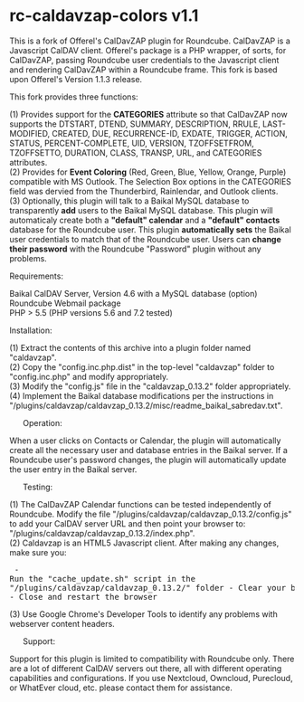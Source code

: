# rc-caldavzap-colors v1.1
This is a fork of Offerel's CalDavZAP plugin for Roundcube.  CalDavZAP is a Javascript CalDAV client.  Offerel's package is a PHP wrapper, of sorts, for CalDavZAP, passing Roundcube user credentials to the Javascript client and rendering CalDavZAP within a Roundcube frame.  This fork is based upon Offerel's Version 1.1.3 release.

This fork provides three functions:

(1) Provides support for the <b>CATEGORIES</b> attribute so that CalDavZAP now supports the DTSTART, DTEND, SUMMARY, DESCRIPTION, RRULE, LAST-MODIFIED, CREATED, DUE, RECURRENCE-ID, EXDATE, TRIGGER, ACTION, STATUS, PERCENT-COMPLETE, UID, VERSION, TZOFFSETFROM, TZOFFSETTO, DURATION, CLASS, TRANSP, URL, and CATEGORIES attributes.<br>
(2) Provides for <b>Event Coloring</b> (Red, Green, Blue, Yellow, Orange, Purple) compatible with MS Outlook.  The Selection Box options in the CATEGORIES field was dervied from the Thunderbird, Rainlendar, and Outlook clients.<br>
(3) Optionally, this plugin will talk to a Baikal MySQL database to transparently <b>add</b> users to the Baikal MySQL database.  This plugin will automaticaly create both a <b>"default" calendar</b> and a <b>"default" contacts</b> database for the Roundcube user.  This plugin <b>automatically sets</b> the Baikal user credentials to match that of the Roundcube user.  Users can <b>change their password</b> with the Roundcube "Password" plugin without any problems.<br>

Requirements:

  Baikal CalDAV Server, Version 4.6 with a MySQL database (option)<br>
  Roundcube Webmail package<br>
  PHP > 5.5 (PHP versions 5.6 and 7.2 tested)

Installation:

(1) Extract the contents of this archive into a plugin folder named "caldavzap".<br>
(2) Copy the "config.inc.php.dist" in the top-level "caldavzap" folder to "config.inc.php" and modify appropriately.<br>
(3) Modify the "config.js" file in the "caldavzap_0.13.2" folder appropriately.<br>
(4) Implement the Baikal database modifications per the instructions in "/plugins/caldavzap/caldavzap_0.13.2/misc/readme_baikal_sabredav.txt".

<ul>Operation:</ul>

When a user clicks on Contacts or Calendar, the plugin will automatically create all the necessary user and database entries in the Baikal server.  If a Roundcube user's password changes, the plugin will automatically update the user entry in the Baikal server.

<ul>Testing:</ul>

(1) The CalDavZAP Calendar functions can be tested independently of Roundcube.  Modify the file "/plugins/caldavzap/caldavzap_0.13.2/config.js" to add your CalDAV server URL and then point your browser to: "/plugins/caldavzap/caldavzap_0.13.2/index.php".<br>
(2) Caldavzap is an HTML5 Javascript client.  After making any changes, make sure you:<pre>
    - Run the "cache_update.sh" script in the "/plugins/caldavzap/caldavzap_0.13.2/" folder
    - Clear your browser cache
    - Close and restart the browser</pre>
(3) Use Google Chrome's Developer Tools to identify any problems with webserver content headers.

<ul>Support:</ul>

Support for this plugin is limited to compatibility with Roundcube only.  There are a lot of different CalDAV servers out there, all with different operating capabilities and configurations.  If you use Nextcloud, Owncloud, Purecloud, or WhatEver cloud, etc. please contact them for assistance.


